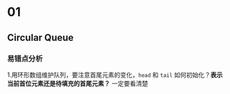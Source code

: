# 01
## Circular Queue
### 易错点分析
1.用环形数组维护队列，要注意首尾元素的变化，`head` 和 `tail` 如何初始化？**表示当前首位元素还是待填充的首尾元素？** 一定要看清楚